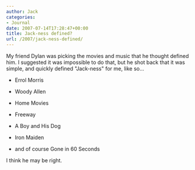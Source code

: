 ```yaml
---
author: Jack
categories:
- Journal
date: 2007-07-14T17:28:47+00:00
title: Jack-ness defined?
url: /2007/jack-ness-defined/
---
```


My friend Dylan was picking the movies and music that he thought defined him. I suggested it was impossible to do that, but he shot back that it was simple, and quickly defined "Jack-ness" for me, like so&#8230; 

  * Errol Morris


  * Woody Allen


  * Home Movies


  * Freeway


  * A Boy and His Dog


  * Iron Maiden


  * and of course Gone in 60 Seconds

I think he may be right.
